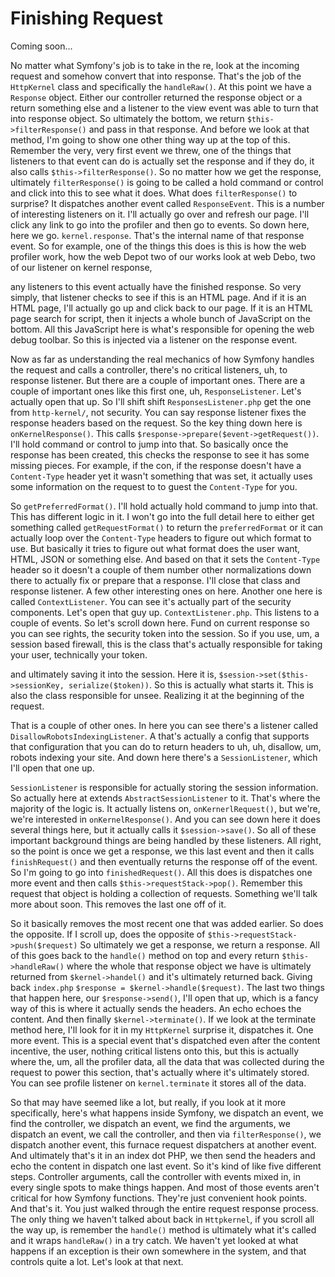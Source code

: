 # Finishing Request

Coming soon...

No matter what Symfony's job is to take in the re, look at the incoming request and
somehow convert that into response. That's the job of the `HttpKernel` class and
specifically the `handleRaw()`. At this point we have a `Response` object. Either our
controller returned the response object or a return something else and a listener to
the view event was able to turn that into response object. So ultimately the bottom,
we return `$this->filterResponse()` and pass in that response. And before we look at that
method, I'm going to show one other thing way up at the top of this. Remember the
very, very first event we threw, one of the things that listeners to that event can
do is actually set the response and if they do, it also calls `$this->filterResponse()`.
So no matter how we get the response, ultimately `filterResponse()` is going to be
called a hold command or control and click into this to see what it does. What does
`filterResponse()` to surprise? It dispatches another event called `ResponseEvent`. This
is a number of interesting listeners on it. I'll actually go over and refresh our
page. I'll click any link to go into the profiler and then go to events. So down
here, here we go. `kernel.response`. That's the internal name of that response
event. So for example, one of the things this does is this is how the web profiler
work, how the web Depot two of our works look at web Debo, two of our listener on
kernel response,

any listeners to this event actually have the finished response. So very simply, that
listener checks to see if this is an HTML page. And if it is an HTML page, I'll
actually go up and click back to our page. If it is an HTML page search for script,
then it injects a whole bunch of JavaScript on the bottom. All this JavaScript here
is what's responsible for opening the web debug toolbar. So this is injected via a
listener on the response event.

Now as far as understanding the real mechanics of how Symfony handles the request and
calls a controller, there's no critical listeners, uh, to response listener. But
there are a couple of important ones. There are a couple of important ones like this
first one, uh, `ResponseListener`. Let's actually open that up. So I'll shift shift
`ResponsesListener.php` get the one from `http-kernel/`, not security. You can say
response listener fixes the response headers based on the request. So the key thing
down here is `onKernelResponse()`. This calls `$response->prepare($event->getRequest())`.
I'll hold command or control to jump into that. So basically once the response has
been created, this checks the response to see it has some missing pieces. For
example, if the con, if the response doesn't have a `Content-Type` header yet it wasn't
something that was set, it actually uses some information on the request to to guest
the `Content-Type` for you.

So `getPreferredFormat()`. I'll hold actually hold command to jump into that. This has
different logic in it. I won't go into the full detail here to either get something
called `getRequestFormat()` to return the `preferredFormat` or it can actually loop over
the `Content-Type` headers to figure out which format to use. But basically it tries to
figure out what format does the user want, HTML, JSON or something else. And based on
that it sets the `Content-Type` header so it doesn't a couple of them number other
normalizations down there to actually fix or prepare that a response. I'll close that
class and response listener. A few other interesting ones on here. Another one here
is called `ContextListener`. You can see it's actually part of the security
components. Let's open that guy up. `ContextListener.php`. This listens to a
couple of events. So let's scroll down here. Fund on current response so you can see
rights, the security token into the session. So if you use, um, a session based
firewall, this is the class that's actually responsible for taking your user,
technically your token.

and ultimately saving it into the session. Here it is, 
`$session->set($this->sessionKey, serialize($token))`. So this is actually 
what starts it. This is also the class responsible for unsee. Realizing it at the 
beginning of the request.

That is a couple of other ones. In here you can see there's a listener called
`DisallowRobotsIndexingListener`. A that's actually a config that supports that
configuration that you can do to return headers to uh, uh, disallow, um, robots
indexing your site. And down here there's a `SessionListener`, which I'll open that
one up.

`SessionListener` is responsible for actually storing the session information. So
actually here at extends `AbstractSessionListener` to it. That's where the majority of
the logic is. It actually listens on, `onKernerlRequest()`, but we're, we're interested
in `onKernelResponse()`. And you can see down here it does several things here, but it
actually calls it `$session->save()`. So all of these important background things are being
handled by these listeners. All right, so the point is once we get a response, we
this last event and then it calls `finishRequest()` and then eventually returns the
response off of the event. So I'm going to go into `finishedRequest()`. All this does
is dispatches one more event and then calls `$this->requestStack->pop()`.
Remember this request that object is holding a collection of requests. Something
we'll talk more about soon. This removes the last one off of it.

So it basically removes the most recent one that was added earlier. So does the
opposite. If I scroll up, does the opposite of `$this->requestStack->push($request)` So
ultimately we get a response, we return a response. All of this goes back to the
`handle()` method on top and every return `$this->handleRaw()` where the whole that response
object we have is ultimately returned from `$kernel->handel()` and it's ultimately
returned back. Giving back `index.php` `$response = $kernel->handle($request)`. The last
two things that happen here, our `$response->send()`, I'll open that up, which is a fancy
way of this is where it actually sends the headers. An echo echoes the content. And
then finally `$kernel->terminate()`. If we look at the terminate method here, I'll
look for it in my `HttpKernel` surprise it, dispatches it. One more event. This is a
special event that's dispatched even after the content incentive, the user, nothing
critical listens onto this, but this is actually where the, um, all the profiler
data, all the data that was collected during the request to power this section,
that's actually where it's ultimately stored. You can see profile listener on
`kernel.terminate` it stores all of the data.

So that may have seemed like a lot, but really, if you look at it more specifically,
here's what happens inside Symfony, we dispatch an event, we find the controller, we
dispatch an event, we find the arguments, we dispatch an event, we call the
controller, and then via `filterResponse()`, we dispatch another event, this furnace
request dispatchers at another event. And ultimately that's it in an index dot PHP,
we then send the headers and echo the content in dispatch one last event. So it's
kind of like five different steps. Controller arguments, call the controller with
events mixed in, in every single spots to make things happen. And most of those
events aren't critical for how Symfony functions. They're just convenient hook
points. And that's it. You just walked through the entire request response process.
The only thing we haven't talked about back in `Httpkernel`, if you scroll all the way
up, is remember the `handle()` method is ultimately what it's called and it wraps 
`handleRaw()` in a try catch. We haven't yet looked at what happens if an exception is their
own somewhere in the system, and that controls quite a lot. Let's look at that next.

